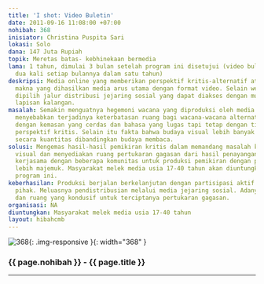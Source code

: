 ```yaml
---
title: 'I shot: Video Buletin'
date: 2011-09-16 11:08:00 +07:00
nohibah: 368
inisiator: Christina Puspita Sari
lokasi: Solo
dana: 147 Juta Rupiah
topik: Meretas batas- kebhinekaan bermedia
lama: 1 tahun, dimulai 3 bulan setelah program ini disetujui (video buletin akan diproduksi
  dua kali setiap bulannya dalam satu tahun)
deskripsi: Media online yang memberikan perspektif kritis-alternatif atas produksi
  makna yang dihasilkan media arus utama dengan format video. Selain website, juga
  dipilih jalur distribusi jejaring sosial yang dapat diakses dengan mudah oleh berbagai
  lapisan kalangan.
masalah: Semakin menguatnya hegemoni wacana yang diproduksi oleh media arus utama
  menyebabkan terjadinya keterbatasan ruang bagi wacana-wacana alternatif yang disampaikan
  dengan kemasan yang cerdas dan bahasa yang lugas tapi tetap dengan tidak mengesampingkan
  perspektif kritis. Selain itu fakta bahwa budaya visual lebih banyak menarik minat
  secara kuantitas dibandingkan budaya membaca.
solusi: Mengemas hasil-hasil pemikiran kritis dalam memandang masalah kedalam bentuk
  visual dan menyediakan ruang pertukaran gagasan dari hasil penayangan. Menggalang
  kerjasama dengan beberapa komunitas untuk produksi pemikiran dengan perspektif yang
  lebih majemuk. Masyarakat melek media usia 17-40 tahun akan diuntungkan melalui
  program ini.
keberhasilan: Produksi berjalan berkelanjutan dengan partisipasi aktif dari berbagai
  pihak. Meluasnya pendistribusian melalui media jejaring sosial. Adanya respon balik
  dan ruang yang kondusif untuk terciptanya pertukaran gagasan.
organisasi: NA
diuntungkan: Masyarakat melek media usia 17-40 tahun
layout: hibahcmb
---
```


![368](/static/img/hibahcmb/368.png){: .img-responsive }{: width="368" }

### {{ page.nohibah }} - {{ page.title }}

---
